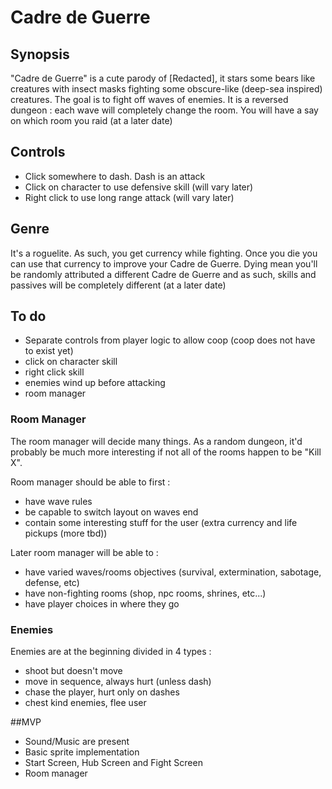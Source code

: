 # Cadre de Guerre

## Synopsis

"Cadre de Guerre" is a cute parody of [Redacted], it stars some bears like creatures with insect masks fighting some obscure-like (deep-sea inspired) creatures.
The goal is to fight off waves of enemies. It is a reversed dungeon : each wave will completely change the room.
You will have a say on which room you raid (at a later date)

## Controls

- Click somewhere to dash. Dash is an attack
- Click on character to use defensive skill (will vary later)
- Right click to use long range attack (will vary later)

## Genre

It's a roguelite. As such, you get currency while fighting.
Once you die you can use that currency to improve your Cadre de Guerre.
Dying mean you'll be randomly attributed a different Cadre de Guerre and as such,
skills and passives will be completely different (at a later date)

## To do

- Separate controls from player logic to allow coop (coop does not have to exist yet)
- click on character skill
- right click skill
- enemies wind up before attacking
- room manager

### Room Manager

The room manager will decide many things. As a random dungeon,
it'd probably be much more interesting if not all of the rooms happen to be "Kill X".

Room manager should be able to first :
- have wave rules
- be capable to switch layout on waves end
- contain some interesting stuff for the user (extra currency and life pickups (more tbd))

Later room manager will be able to :
- have varied waves/rooms objectives (survival, extermination, sabotage, defense, etc)
- have non-fighting rooms (shop, npc rooms, shrines, etc...)
- have player choices in where they go

### Enemies

Enemies  are at the beginning divided in 4 types :
- shoot but doesn't move
- move in sequence, always hurt (unless dash)
- chase the player, hurt only on dashes
- chest kind enemies, flee user

##MVP

- Sound/Music are present
- Basic sprite implementation
- Start Screen, Hub Screen and Fight Screen
- Room manager
